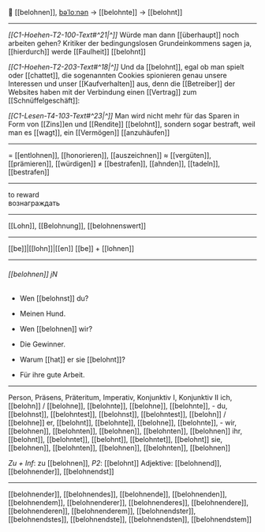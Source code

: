 🎁 [[belohnen]], [bəˈloːnən](https://youglish.com/pronounce/belohnen/german) → [[belohnte]] → [[belohnt]]

---
*[[C1-Hoehen-T2-100-Text#^21|^]]* Würde man dann [[überhaupt]] noch arbeiten gehen? 
Kritiker der bedingungslosen Grundeinkommens sagen ja, [[hierdurch]] werde [[Faulheit]] [[belohnt]]

*[[C1-Hoehen-T2-203-Text#^18|^]]* Und da [[belohnt]], egal ob man spielt oder [[chattet]], die sogenannten Cookies spionieren genau unsere Interessen und unser [[Kaufverhalten]] aus, denn die [[Betreiber]] der Websites haben mit der Verbindung einen [[Vertrag]] zum [[Schnüffelgeschäft]]:

*[[C1-Lesen-T4-103-Text#^23|^]]* Man wird nicht mehr für das Sparen in Form von [[Zins]]en und [[Rendite]] [[belohnt]], 
sondern sogar bestraft, weil man es [[wagt]], ein [[Vermögen]] [[anzuhäufen]]

---
= [[entlohnen]], [[honorieren]], [[auszeichnen]]
≈ [[vergüten]], [[prämieren]], [[würdigen]]
≠ [[bestrafen]], [[ahnden]], [[tadeln]], [[bestrafen]]

---
to reward  
вознаграждать

---
[[Lohn]], [[Belohnung]], [[belohnenswert]]

---
[[be]]|[[lohn]]|[[en]]
[[be]] + [[lohnen]]


---
###### [[belohnen]] jN
- Wen [[belohnst]] du?
- Meinen Hund.

- Wen [[belohnen]] wir?
- Die Gewinner.

- Warum [[hat]] er sie [[belohnt]]?
- Für ihre gute Arbeit.

---
Person, Präsens, Präteritum, Imperativ, Konjunktiv I, Konjunktiv II
ich, [[belohn]] / [[belohne]], [[belohnte]], [[belohne]], [[belohnte]], -
du, [[belohnst]], [[belohntest]], [[belohnst]], [[belohntest]], [[belohn]] / [[belohne]]
er, [[belohnt]], [[belohnte]], [[belohne]], [[belohnte]], -
wir, [[belohnen]], [[belohnten]], [[belohnen]], [[belohnten]], [[belohnen]]
ihr, [[belohnt]], [[belohntet]], [[belohnt]], [[belohntet]], [[belohnt]]
sie, [[belohnen]], [[belohnten]], [[belohnen]], [[belohnten]], [[belohnen]]

*Zu + Inf*: zu [[belohnen]], *P2*: [[belohnt]]
Adjektive: [[belohnend]], [[belohnender]], [[belohnendst]]

---
[[belohnender]], [[belohnendes]], [[belohnende]], [[belohnenden]], [[belohnendem]], [[belohnenderer]], [[belohnenderes]], [[belohnendere]], [[belohnenderen]], [[belohnenderem]], [[belohnendster]], [[belohnendstes]], [[belohnendste]], [[belohnendsten]], [[belohnendstem]]